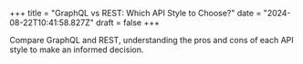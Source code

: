 +++
title = "GraphQL vs REST: Which API Style to Choose?"
date = "2024-08-22T10:41:58.827Z"
draft = false
+++

  Compare GraphQL and REST, understanding the pros and cons of each API style to make an informed decision.
        